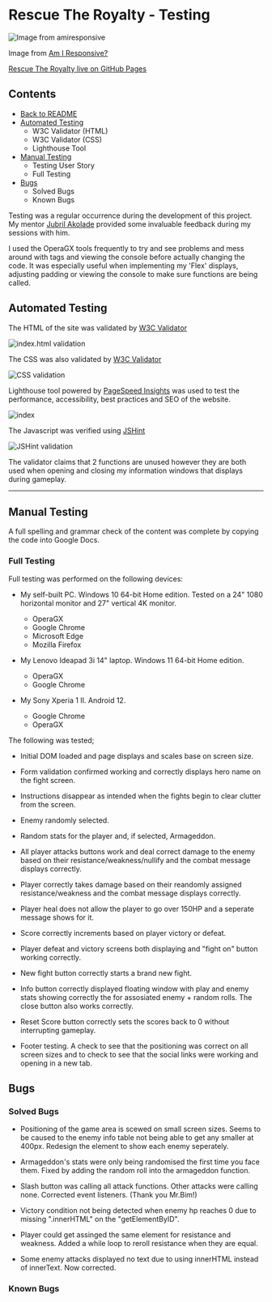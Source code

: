 # **Rescue The Royalty - Testing**
 
![Image from amiresponsive](/assets/images/amiresponsive.png)

Image from [Am I Responsive?](https://ui.dev/amiresponsive)
 
[Rescue The Royalty live on GitHub Pages](https://welshy92.github.io/rescue-the-royalty/)
 
## **Contents**

* [Back to README](../README.md)
* [Automated Testing](#automated-testing)
    * W3C Validator (HTML)
    * W3C Validator (CSS)
    * Lighthouse Tool
* [Manual Testing](#manual-testing)
    * Testing User Story
    * Full Testing
* [Bugs](#bugs)
    * Solved Bugs
    * Known Bugs
 
Testing was a regular occurrence during the development of this project. My mentor [Jubril Akolade](https://www.linkedin.com/in/jubrillionaire/) provided some invaluable feedback during my sessions with him. 
 
I used the OperaGX tools frequently to try and see problems and mess around with tags and viewing the console before actually changing the code. It was especially useful when implementing my 'Flex' displays, adjusting padding or viewing the console to make sure functions are being called.
 
## **Automated Testing**
The HTML of the site was validated by [W3C Validator](https://validator.w3.org)

![index.html validation](/assets/images/index-html-valid.png)

The CSS was also validated by [W3C Validator](https://jigsaw.w3.org/css-validator/)

![CSS validation](/assets/images/css-validation.png)
 
Lighthouse tool powered by [PageSpeed Insights](https://web.dev/measure/) was used to test the performance, accessibility, best practices and SEO of the website.

![index](/assets/images/index-lighthouse.png)

The Javascript was verified using [JSHint](https://jshint.com)

![JSHint validation](/assets/images/jshint-test.png)

The validator claims that 2 functions are unused however they are both used when opening and closing my information windows that displays during gameplay.

***
## **Manual Testing**
 
A full spelling and grammar check of the content was complete by copying the code into Google Docs.
 
### **Full Testing**
 
Full testing was performed on the following devices:
 
* My self-built PC. Windows 10 64-bit Home edition. Tested on a 24" 1080 horizontal monitor and 27" vertical 4K monitor.
    * OperaGX
    * Google Chrome
    * Microsoft Edge
    * Mozilla Firefox
 
* My Lenovo Ideapad 3i 14" laptop. Windows 11 64-bit Home edition.
    * OperaGX
    * Google Chrome
 
* My Sony Xperia 1 II. Android 12.
    * Google Chrome
    * OperaGX

The following was tested;

* Initial DOM loaded and page displays and scales base on screen size.

* Form validation confirmed working and correctly displays hero name on the fight screen.

* Instructions disappear as intended when the fights begin to clear clutter from the screen.

* Enemy randomly selected.

* Random stats for the player and, if selected, Armageddon.

* All player attacks buttons work and deal correct damage to the enemy based on their resistance/weakness/nullify and the combat message displays correctly.

* Player correctly takes damage based on their reandomly assigned resistance/weakness and the combat message displays correctly.

* Player heal does not allow the player to go over 150HP and a seperate message shows for it.

* Score correctly increments based on player victory or defeat.

* Player defeat and victory screens both displaying and "fight on" button working correctly.

* New fight button correctly starts a brand new fight.

* Info button correctly displayed floating window with play and enemy stats showing correctly the for assosiated enemy + random rolls. The close button also works correctly.

* Reset Score button correctly sets the scores back to 0 without interrupting gameplay.

* Footer testing. A check to see that the positioning was correct on all screen sizes and to check to see that the social links were working and opening in a new tab.

 
## **Bugs**
 
### **Solved Bugs**

* Positioning of the game area is scewed on small screen sizes. Seems to be caused to the enemy info table not being able to get any smaller at 400px. Redesign the element to show each enemy seperately. 

* Armageddon's stats were only being randomised the first time you face them. Fixed by adding the random roll into the armageddon function.

* Slash button was calling all attack functions. Other attacks were calling none. Corrected event listeners. (Thank you Mr.Bim!)

* Victory condition not being detected when enemy hp reaches 0 due to missing ".innerHTML" on the "getElementByID".

* Player could get assinged the same element for resistance and weakness. Added a while loop to reroll resistance when they are equal.

* Some enemy attacks displayed no text due to using innerHTML instead of innerText. Now corrected.

### **Known Bugs**

